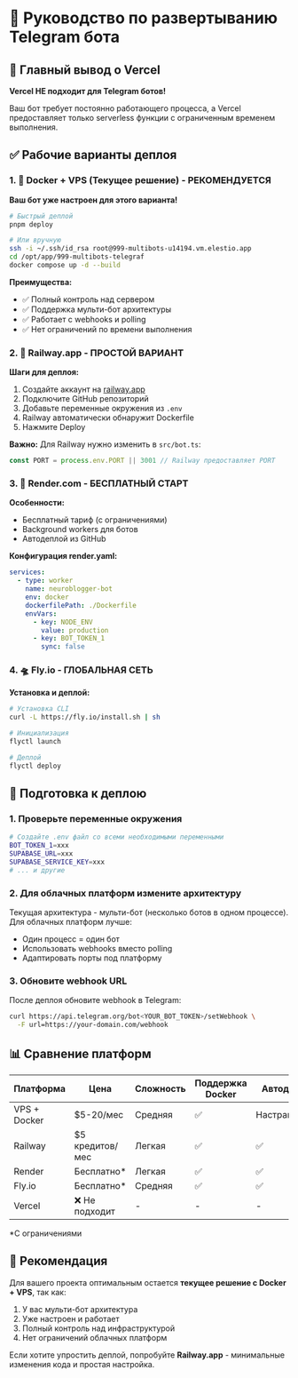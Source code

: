 # 🚀 Руководство по развертыванию Telegram бота

## 📌 Главный вывод о Vercel

**Vercel НЕ подходит для Telegram ботов!** 

Ваш бот требует постоянно работающего процесса, а Vercel предоставляет только serverless функции с ограниченным временем выполнения.

## ✅ Рабочие варианты деплоя

### 1. 🐳 Docker + VPS (Текущее решение) - РЕКОМЕНДУЕТСЯ

**Ваш бот уже настроен для этого варианта!**

```bash
# Быстрый деплой
pnpm deploy

# Или вручную
ssh -i ~/.ssh/id_rsa root@999-multibots-u14194.vm.elestio.app
cd /opt/app/999-multibots-telegraf
docker compose up -d --build
```

**Преимущества:**
- ✅ Полный контроль над сервером
- ✅ Поддержка мульти-бот архитектуры
- ✅ Работает с webhooks и polling
- ✅ Нет ограничений по времени выполнения

### 2. 🚂 Railway.app - ПРОСТОЙ ВАРИАНТ

**Шаги для деплоя:**

1. Создайте аккаунт на [railway.app](https://railway.app)
2. Подключите GitHub репозиторий
3. Добавьте переменные окружения из `.env`
4. Railway автоматически обнаружит Dockerfile
5. Нажмите Deploy

**Важно:** Для Railway нужно изменить в `src/bot.ts`:
```typescript
const PORT = process.env.PORT || 3001 // Railway предоставляет PORT
```

### 3. 🎯 Render.com - БЕСПЛАТНЫЙ СТАРТ

**Особенности:**
- Бесплатный тариф (с ограничениями)
- Background workers для ботов
- Автодеплой из GitHub

**Конфигурация render.yaml:**
```yaml
services:
  - type: worker
    name: neuroblogger-bot
    env: docker
    dockerfilePath: ./Dockerfile
    envVars:
      - key: NODE_ENV
        value: production
      - key: BOT_TOKEN_1
        sync: false
```

### 4. 🛸 Fly.io - ГЛОБАЛЬНАЯ СЕТЬ

**Установка и деплой:**
```bash
# Установка CLI
curl -L https://fly.io/install.sh | sh

# Инициализация
flyctl launch

# Деплой
flyctl deploy
```

## 🔧 Подготовка к деплою

### 1. Проверьте переменные окружения

```bash
# Создайте .env файл со всеми необходимыми переменными
BOT_TOKEN_1=xxx
SUPABASE_URL=xxx
SUPABASE_SERVICE_KEY=xxx
# ... и другие
```

### 2. Для облачных платформ измените архитектуру

Текущая архитектура - мульти-бот (несколько ботов в одном процессе).
Для облачных платформ лучше:
- Один процесс = один бот
- Использовать webhooks вместо polling
- Адаптировать порты под платформу

### 3. Обновите webhook URL

После деплоя обновите webhook в Telegram:
```bash
curl https://api.telegram.org/bot<YOUR_BOT_TOKEN>/setWebhook \
  -F url=https://your-domain.com/webhook
```

## 📊 Сравнение платформ

| Платформа | Цена | Сложность | Поддержка Docker | Автодеплой |
|-----------|------|-----------|------------------|------------|
| VPS + Docker | $5-20/мес | Средняя | ✅ | Настраивается |
| Railway | $5 кредитов/мес | Легкая | ✅ | ✅ |
| Render | Бесплатно* | Легкая | ✅ | ✅ |
| Fly.io | Бесплатно* | Средняя | ✅ | ✅ |
| Vercel | ❌ Не подходит | - | - | - |

*С ограничениями

## 🎯 Рекомендация

Для вашего проекта оптимальным остается **текущее решение с Docker + VPS**, так как:
1. У вас мульти-бот архитектура
2. Уже настроен и работает
3. Полный контроль над инфраструктурой
4. Нет ограничений облачных платформ

Если хотите упростить деплой, попробуйте **Railway.app** - минимальные изменения кода и простая настройка.